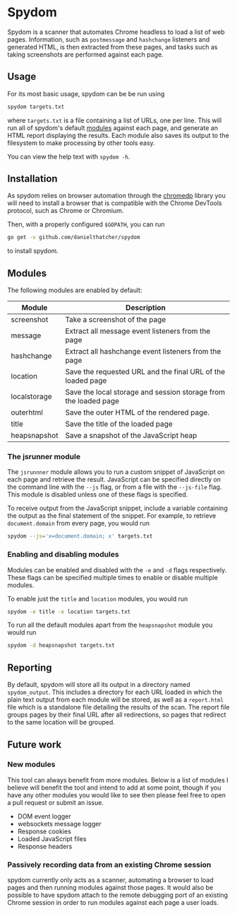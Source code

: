 # Spydom
Spydom is a scanner that automates Chrome headless to load a list of web pages. Information, such as `postmessage` and `hashchange` listeners and generated HTML, is then extracted from these pages, and tasks such as taking screenshots are performed against each page.

## Usage
For its most basic usage, spydom can be be run using
```bash
spydom targets.txt
```
where `targets.txt` is a file containing a list of URLs, one per line. This will run all of spydom's default [modules](#modules) against each page, and generate an HTML report displaying the results. Each module also saves its output to the filesystem to make processing by other tools easy.

You can view the help text with `spydom -h`.

## Installation
As spydom relies on browser automation through the [chromedp](https://github.com/chromedp/chromedp) library you will need to install a browser that is compatible with the Chrome DevTools protocol, such as Chrome or Chromium.

Then, with a properly configured `$GOPATH`, you can run
```bash
go get -v github.com/danielthatcher/spydom
```
to install spydom.

## Modules
The following modules are enabled by default:

Module | Description
-|-
screenshot|Take a screenshot of the page
message	|Extract all message event listeners from the page
hashchange|Extract all hashchange event listeners from the page
location|Save the requested URL and the final URL of the loaded page
localstorage|Save the local storage and session storage from the loaded page
outerhtml|Save the outer HTML of the rendered page.
title	|Save the title of the loaded page
heapsnapshot|Save a snapshot of the JavaScript heap

### The jsrunner module
The `jsrunnner` module allows you to run a custom snippet of JavaScript on each page and retrieve the result. JavaScript can be specified directly on the command line with the `--js` flag, or from a file with the `--js-file` flag. This module is disabled unless one of these flags is specified.

To receive output from the JavaScript snippet, include a variable containing the output as the final statement of the snippet. For example, to retrieve `document.domain` from every page, you would run
```bash
spydom --js='x=document.domain; x' targets.txt
```

### Enabling and disabling modules
Modules can be enabled and disabled with the `-e` and `-d` flags respectively. These flags can be specified multiple times to enable or disable multiple modules.

To enable just the `title` and `location` modules, you would run
```bash
spydom -e title -e location targets.txt
```

To run all the default modules apart from the `heapsnapshot` module you would run
```bash
spydom -d heapsnapshot targets.txt
```

## Reporting
By default, spydom will store all its output in a directory named `spydom_output`. This includes a directory for each URL loaded in which the plain text output from each module will be stored, as well as a `report.html` file which is a standalone file detailing the results of the scan. The report file groups pages by their final URL after all redirections, so pages that redirect to the same location will be grouped.

## Future work
### New modules
This tool can always benefit from more modules. Below is a list of modules I believe will benefit the tool and intend to add at some point, though if you have any other modules you would like to see then please feel free to open a pull request or submit an issue.

- DOM event logger
- websockets message logger
- Response cookies
- Loaded JavaScript files
- Response headers

### Passively recording data from an existing Chrome session
spydom currently only acts as a scanner, automating a browser to load pages and then running modules against those pages. It would also be possible to have spydom attach to the remote debugging port of an existing Chrome session in order to run modules against each page a user loads.
